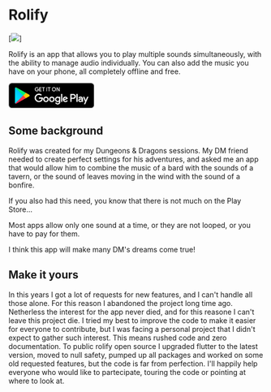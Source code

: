 # Rolify
[<img src="resources/store1">]

Rolify is an app that allows you to play multiple sounds simultaneously, with the ability to manage audio individually. You can also add the music you have on your phone, all completely offline and free.

[<img src="resources/google-play-badge.png" height="50">](https://play.google.com/store/apps/details?id=com.lucaoropallo.rolify)

## Some background

Rolify was created for my Dungeons & Dragons sessions. My DM friend needed to create perfect settings for his adventures, and asked me an app that would allow him to combine the music of a bard with the sounds of a tavern, or the sound of leaves moving in the wind with the sound of a bonfire.

If you also had this need, you know that there is not much on the Play Store...

Most apps allow only one sound at a time, or they are not looped, or you have to pay for them.

I think this app will make many DM's dreams come true!

## Make it yours

In this years I got a lot of requests for new features, and I can't handle all those alone. For this reason I abandoned the project long time ago. Netherless the interest for the app never died, and for this reasone I can't leave this project die.
I tried my best to improve the code to make it easier for everyone to contribute, but I was facing a personal project that I didn't expect to gather such interest. This means rushed code and zero documentation. To public rolify open source I upgraded flutter to the latest version, moved to null safety, pumped up all packages and worked on some old requested features, but the code is far from perfection. I'll happily help everyone who would like to partecipate, touring the code or pointing at where to look at.